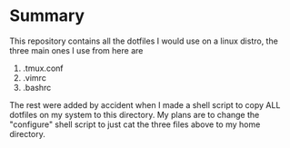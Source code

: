 # Summary 


This repository contains all the dotfiles I would use on a linux distro, the three main ones I use from here 
are 

1. .tmux.conf
2. .vimrc
3. .bashrc 

The rest were added by accident when I made a shell script to copy ALL dotfiles on my system to this directory. My plans are to change the "configure" shell script to just cat the three files above to my home directory. 
